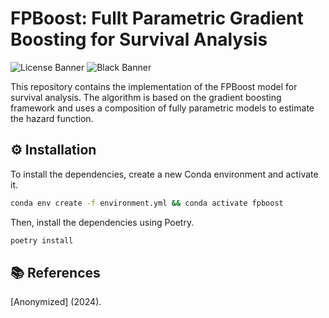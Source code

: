 # FPBoost: Fullt Parametric Gradient Boosting for Survival Analysis

![License Banner](https://img.shields.io/badge/License-MIT-purple.svg)
![Black Banner](https://img.shields.io/badge/code%20style-black-000000.svg)

This repository contains the implementation of the FPBoost model for survival analysis.
The algorithm is based on the gradient boosting framework and uses a composition of fully parametric
models to estimate the hazard function.

## ⚙️ Installation

To install the dependencies, create a new Conda environment and activate it.
```bash
conda env create -f environment.yml && conda activate fpboost
```

Then, install the dependencies using Poetry.
```bash
poetry install
```

## 📚 References

[Anonymized] (2024).
